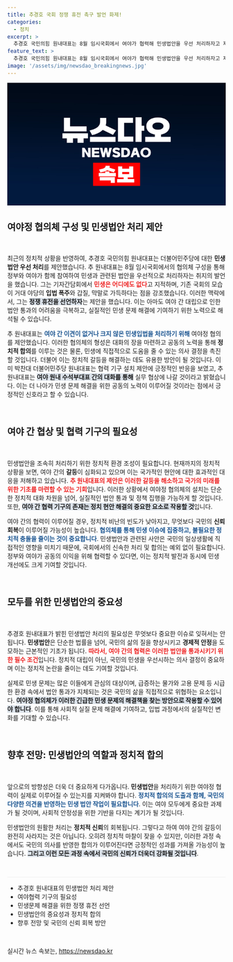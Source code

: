 ```yaml
---
title: 추경호 국회 정쟁 휴전 촉구 발언 화제!
categories:
  - 정치
excerpt: >
  추경호 국민의힘 원내대표는 8월 임시국회에서 여야가 협력해 민생법안을 우선 처리하자고 제안하며, 정치적 정쟁의 휴전을 선언하자고 강조했습니다. 박찬대 민주당 원내대표의 협력 제안에 환영의 뜻을 표하며, 실무 협상에 나설 계획을 밝혔습니다.
feature_text: >
  추경호 국민의힘 원내대표는 8월 임시국회에서 여야가 협력해 민생법안을 우선 처리하자고 제안하며, 정치적 정쟁의 휴전을 선언하자고 강조했습니다. 박찬대 민주당 원내대표의 협력 제안에 환영의 뜻을 표하며, 실무 협상에 나설 계획을 밝혔습니다.
image: '/assets/img/newsdao_breakingnews.jpg'
---
```


<p><img src="/assets/img/newsdao_breakingnews.jpg" alt="cryptoinkorea 속보" /></p>

<h2 data-ke-size="size26">여야정 협의체 구성 및 민생법안 처리 제안</h2>

<p data-ke-size="size16">&nbsp;</p>

<p data-ke-size="size16">최근의 정치적 상황을 반영하여, 추경호 국민의힘 원내대표는 더불어민주당에 대한 <b>민생법안 우선 처리</b>를 제안했습니다. 추 원내대표는 8월 임시국회에서의 협의체 구성을 통해 정부와 여야가 함께 참여하여 민생과 관련된 법안을 우선적으로 처리하자는 취지의 발언을 했습니다. 그는 기자간담회에서 <b><span style="color: #ee2323;">민생은 어디에도 없다</span></b>고 지적하며, 기존 국회의 모습이 거대 야당의 <b>입법 폭주</b>와 갑질, 막말로 가득하다는 점을 강조했습니다. 이러한 맥락에서, 그는 <b><span style="background-color: #21538527;">정쟁 휴전을 선언하자</span></b>는 제안을 했습니다. 이는 아마도 여야 간 대립으로 인한 법안 통과의 어려움을 극복하고, 실질적인 민생 문제 해결에 기여하기 위한 노력으로 해석될 수 있습니다.</p>

<p data-ke-size="size16">추 원내대표는 <b><span style="color: #1a5490;">여야 간 이견이 없거나 크지 않은 민생입법을 처리하기 위해</span></b> 여야정 협의를 제안했습니다. 이러한 협의체의 형성은 대화의 장을 마련하고 공동의 노력을 통해 <b>정치적 합의</b>를 이루는 것은 물론, 민생에 직접적으로 도움을 줄 수 있는 의사 결정을 촉진할 것입니다. 더불어 이는 정치적 갈등을 해결하는 데도 유용한 방안이 될 것입니다. 이미 박찬대 더불어민주당 원내대표는 협력 기구 설치 제안에 긍정적인 반응을 보였고, 추 원내대표는 <b><span style="background-color: #21538527;">여야 원내 수석부대표 간의 대화를 통해</span></b> 실무 협상에 나갈 것이라고 밝혔습니다. 이는 더 나아가 민생 문제 해결을 위한 공동의 노력이 이루어질 것이라는 점에서 긍정적인 신호라고 할 수 있습니다.</p>

<p data-ke-size="size16">&nbsp;</p>

<h2 data-ke-size="size26">여야 간 협상 및 협력 기구의 필요성</h2>

<p data-ke-size="size16">&nbsp;</p>

<p data-ke-size="size16">민생법안을 조속히 처리하기 위한 정치적 환경 조성이 필요합니다. 현재까지의 정치적 상황을 보면, 여야 간의 <b>갈등</b>이 심화되고 있으며 이는 국가적인 현안에 대한 효과적인 대응을 저해하고 있습니다. <b><span style="color: #ee2323;">추 원내대표의 제안은 이러한 갈등을 해소하고 국가의 미래를 위한 기초를 마련할 수 있는 기회</span></b>입니다. 이러한 상황에서 여야정 협의체의 설치는 단순한 정치적 대화 차원을 넘어, 실질적인 법안 통과 및 정책 집행을 가능하게 할 것입니다. 또한, <b><span style="background-color: #21538527;">여야 간 협력 기구의 존재는 정치 현안 해결의 중요한 요소로 작용할 것</span></b>입니다.</p>

<p data-ke-size="size16">여야 간의 협력이 이루어질 경우, 정치적 비난의 빈도가 낮아지고, 무엇보다 국민의 <b>신뢰 회복</b>이 이루어질 가능성이 높습니다. <b><span style="color: #1a5490;">협의체를 통해 민생 이슈에 집중하고, 불필요한 정치적 충돌을 줄이는 것이 중요합니다</span></b>. 민생법안과 관련된 사안은 국민의 일상생활에 직접적인 영향을 미치기 때문에, 국회에서의 신속한 처리 및 합의는 예외 없이 필요합니다. 정부와 여야가 공동의 이익을 위해 협력할 수 있다면, 이는 정치적 발전과 동시에 민생 개선에도 크게 기여할 것입니다.</p>

<p data-ke-size="size16">&nbsp;</p>

<h2 data-ke-size="size26">모두를 위한 민생법안의 중요성</h2>

<p data-ke-size="size16">&nbsp;</p>

<p data-ke-size="size16">추경호 원내대표가 밝힌 민생법안 처리의 필요성은 무엇보다 중요한 이슈로 잊혀서는 안 됩니다. <b>민생법안</b>은 단순한 법률을 넘어, 국민의 삶의 질을 향상시키고 <b>경제적 안정</b>을 도모하는 근본적인 기초가 됩니다. <b><span style="color: #ee2323;">따라서, 여야 간의 협력은 이러한 법안을 통과시키기 위한 필수 조건</span></b>입니다. 정치적 대립이 아닌, 국민의 민생을 우선시하는 의사 결정이 중요하며 이는 정치적 논란을 줄이는 데도 기여할 것입니다.</p>

<p data-ke-size="size16">실제로 민생 문제는 많은 이들에게 관심의 대상이며, 급증하는 물가와 고용 문제 등 시급한 환경 속에서 법안 통과가 지체되는 것은 국민의 삶을 직접적으로 위협하는 요소입니다. <b><span style="background-color: #21538527;">여야정 협의체가 이러한 긴급한 민생 문제의 해결책을 찾는 방안으로 작용할 수 있어야 합니다</span></b>. 이를 통해 사회적 실질 문제 해결에 기여하고, 입법 과정에서의 실질적인 변화를 기대할 수 있습니다.</p>

<p data-ke-size="size16">&nbsp;</p>

<h2 data-ke-size="size26">향후 전망: 민생법안의 역할과 정치적 합의</h2>

<p data-ke-size="size16">&nbsp;</p>

<p data-ke-size="size16">앞으로의 방향성은 더욱 더 중요하게 다가옵니다. <b>민생법안</b>을 처리하기 위한 여야정 협력이 실제로 이루어질 수 있는지를 지켜봐야 합니다. <b><span style="color: #1a5490;">정치적 합의의 도출과 함께, 국민의 다양한 의견을 반영하는 민생 법안 작업이 필요합니다</span></b>. 이는 여야 모두에게 중요한 과제가 될 것이며, 사회적 안정성을 위한 기반을 다지는 계기가 될 것입니다.</p>

<p data-ke-size="size16">민생법안의 원활한 처리는 <b>정치적 신뢰</b>의 회복됩니다. 그렇다고 하여 여야 간의 갈등이 완전히 사라지는 것은 아닙니다. 오히려 정치적 마찰이 잦을 수 있지만, 이러한 과정 속에서도 국민의 의사를 반영한 합의가 이루어진다면 긍정적인 성과를 가져올 가능성이 높습니다. <b><span style="background-color: #21538527;">그리고 이런 모든 과정 속에서 국민의 신뢰가 더욱더 강화될 것입니다</span></b>.</p>

<p data-ke-size="size16">&nbsp;</p>

<hr style="height: 1px; border: none; background-color: #eee;"/>

<ul>
    <li>추경호 원내대표의 민생법안 처리 제안</li>
    <li>여야협력 기구의 필요성</li>
    <li>민생문제 해결을 위한 정쟁 휴전 선언</li>
    <li>민생법안의 중요성과 정치적 합의</li>
    <li>향후 전망 및 국민의 신뢰 회복 방안</li>
</ul>

<p data-ke-size="size16">&nbsp;</p>
실시간 뉴스 속보는, <a href="https://newsdao.kr" rel="dofollow">https://newsdao.kr</a>



